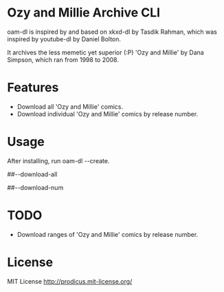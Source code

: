# Ozy and Millie Archive CLI
oam-dl is inspired by and based on xkxd-dl by Tasdik Rahman, which was inspired by youtube-dl by Daniel Bolton.

It archives the less memetic yet superior (:P) 'Ozy and Millie' by Dana Simpson, which ran from 1998 to 2008.

# Features
* Download all 'Ozy and Millie' comics.
* Download individual 'Ozy and Millie' comics by release number.

# Usage
After installing, run oam-dl --create.

##--download-all

##--download-num

# TODO
* Download ranges of 'Ozy and Millie' comics by release number.

# License
MIT License http://prodicus.mit-license.org/
